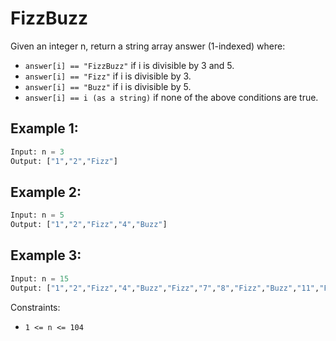 # FizzBuzz

Given an integer n, return a string array answer (1-indexed) where:

- ```answer[i] == "FizzBuzz"``` if i is divisible by 3 and 5.
- ```answer[i] == "Fizz"``` if i is divisible by 3.
- ```answer[i] == "Buzz"``` if i is divisible by 5.
- ```answer[i] == i (as a string)``` if none of the above conditions are true.

## Example 1:

```PYTHON
Input: n = 3
Output: ["1","2","Fizz"]
```

## Example 2:

```PYTHON
Input: n = 5
Output: ["1","2","Fizz","4","Buzz"]
```

## Example 3:

```PYTHON
Input: n = 15
Output: ["1","2","Fizz","4","Buzz","Fizz","7","8","Fizz","Buzz","11","Fizz","13","14","FizzBuzz"]
```

Constraints:

- ```1 <= n <= 104```